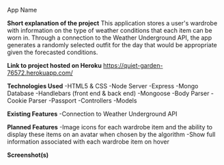 App Name

**Short explanation of the project**
This application stores a user's wardrobe with information on the type of weather conditions that each item can be worn in. Through a connection to the Weather Underground API, the app generates a randomly selected outfit for the day that would be appropriate given the forecasted conditions.

**Link to project hosted on Heroku**
https://quiet-garden-76572.herokuapp.com/

**Technologies Used**
-HTML5 & CSS
-Node Server
-Express
-Mongo Database
-Handlebars (front end & back end)
-Mongoose
-Body Parser
-Cookie Parser
-Passport
-Controllers
-Models

**Existing Features**
-Connection to Weather Underground API


**Planned Features**
-Image icons for each wardrobe item and the ability to display these items on an avatar when chosen by the algorithm
-Show full information associated with each wardrobe item on hover

**Screenshot(s)**
